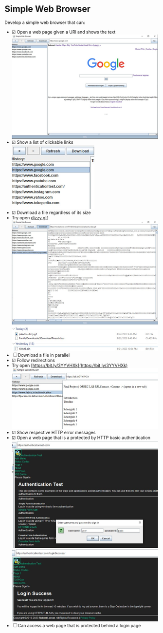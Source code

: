 # Simple Web Browser

Develop a simple web browser that can:
- &#x2611; Open a web page given a URl and shows the text <br>
![](./_demo/1.jpg)
- &#x2611; Show a list of clickable links <br>
![](./_demo/2.jpg)
- &#x2611; Download a file regardless of its size 
- Try open [dizzy.gif](https://media.tenor.com/5YX8IOnQvgkAAAAC/pikachu-dizzy.gif)
![](./_demo/3.jpg)
![](./_demo/4.jpg)
- &#x2610; Download a file in parallel 
- &#x2611; Follow redirections 
- Try open [https://bit.ly/3YYVHXk](https://bit.ly/3YYVHXk)
![](./_demo/5.jpg)
- &#x2611; Show respective HTTP error messages 
- &#x2611; Open a web page that is a protected by HTTP basic authentication 
![](./_demo/6.jpg)
![](./_demo/7.jpg)
- &#x2610; Can access a web page that is protected behind a login page 